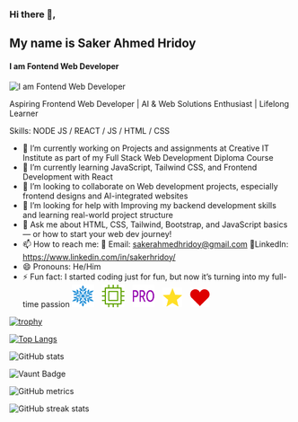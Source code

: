 ### Hi there 👋, 
## My name is Saker Ahmed Hridoy
#### I am Fontend Web Developer
![I am Fontend Web Developer](https://scontent.fdac8-1.fna.fbcdn.net/v/t39.30808-6/485619105_2998743270329040_4993310058342637922_n.jpg?_nc_cat=105&ccb=1-7&_nc_sid=86c6b0&_nc_eui2=AeGcU5_HLIcatmj5ScSAFr2VikQDvZQwojWKRAO9lDCiNetYnwarH2WAWIveXHzGO9SP4I-a_nyDxGjbaPKcm4S_&_nc_ohc=tfMD35TCnTYQ7kNvwG9lrtU&_nc_oc=AdkDvyeRUoUwxjS3Oy26XhA4tlDKCh8oKuM2aH45QiZToDehNThZqHHvKUQFBJXrHXk&_nc_zt=23&_nc_ht=scontent.fdac8-1.fna&_nc_gid=-d4epOp9sHx8L0I2DQn-Zg&oh=00_AfcPsGtL93kdCZH2TYmO_BxxDO5mWmmRvbdraCwc0zWhZA&oe=68FFBD6C)

Aspiring Frontend Web Developer | AI & Web Solutions Enthusiast | Lifelong Learner

Skills: NODE JS / REACT / JS / HTML / CSS

- 🔭 I’m currently working on Projects and assignments at Creative IT Institute as part of my Full Stack Web Development Diploma Course 
- 🌱 I’m currently learning JavaScript, Tailwind CSS, and Frontend Development with React 
- 👯 I’m looking to collaborate on Web development projects, especially frontend designs and AI-integrated websites 
- 🤔 I’m looking for help with Improving my backend development skills and learning real-world project structure 
- 💬 Ask me about HTML, CSS, Tailwind, Bootstrap, and JavaScript basics — or how to start your web dev journey! 
- 📫 How to reach me: 📧 Email:  sakerahmedhridoy@gmail.com  💼LinkedIn: https://www.linkedin.com/in/sakerhridoy/ 
- 😄 Pronouns: He/Him 
- ⚡ Fun fact: I started coding just for fun, but now it’s turning into my full-time passion 
<a href='https://archiveprogram.github.com/'><img src='https://raw.githubusercontent.com/acervenky/animated-github-badges/master/assets/acbadge.gif' width='40' height='40'></a> <a href='https://docs.github.com/en/developers'><img src='https://raw.githubusercontent.com/acervenky/animated-github-badges/master/assets/devbadge.gif' width='40' height='40'></a> <a href='https://github.com/pricing'><img src='https://raw.githubusercontent.com/acervenky/animated-github-badges/master/assets/pro.gif' width='40' height='40'></a> <a href='https://stars.github.com/'><img src='https://raw.githubusercontent.com/acervenky/animated-github-badges/master/assets/starbadge.gif' width='35' height='35'></a> <a href='https://docs.github.com/en/github/supporting-the-open-source-community-with-github-sponsors'><img src='https://raw.githubusercontent.com/acervenky/animated-github-badges/master/assets/sponsorbadge.gif' width='35' height='35'></a> 

[![trophy](https://github-profile-trophy.vercel.app/?username=https://github.com/sakerhridoy)](https://github.com/ryo-ma/github-profile-trophy)

[![Top Langs](https://github-readme-stats.vercel.app/api/top-langs/?username=https://github.com/sakerhridoy)](https://github.com/anuraghazra/github-readme-stats)

![GitHub stats](https://github-readme-stats.vercel.app/api?username=https://github.com/sakerhridoy&show_icons=true&count_private=true)  

![Vaunt Badge](https://api.vaunt.dev/v1/github/entities/https://github.com/sakerhridoy/contributions?format=svg&private=true)  

![GitHub metrics](https://metrics.lecoq.io/https://github.com/sakerhridoy)  

![GitHub streak stats](https://streak-stats.demolab.com/?user=https://github.com/sakerhridoy)  


